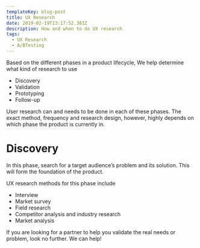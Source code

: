 ```yaml
---
templateKey: blog-post
title: UX Research
date: 2019-02-19T13:17:52.381Z
description: How and when to do UX research
tags:
  - UX Research
  - A/BTesting
---
```

Based on the different phases in a product lifecycle, We help determine  what kind of research to use

*    Discovery
*    Validation
*    Prototyping
*    Follow-up

User research can and needs to be done in each of these phases. The exact method, frequency and research design, however, highly depends on which phase the product is currently in.



# Discovery

In this phase, search for a target audience’s problem and its solution. This will form the foundation of the product.

UX research methods for this phase include

*    Interview
*    Market survey
*    Field research
*    Competitor analysis and industry research
*    Market analysis

If you are looking for a partner to help you validate the real needs or problem, look no further. We can help!
